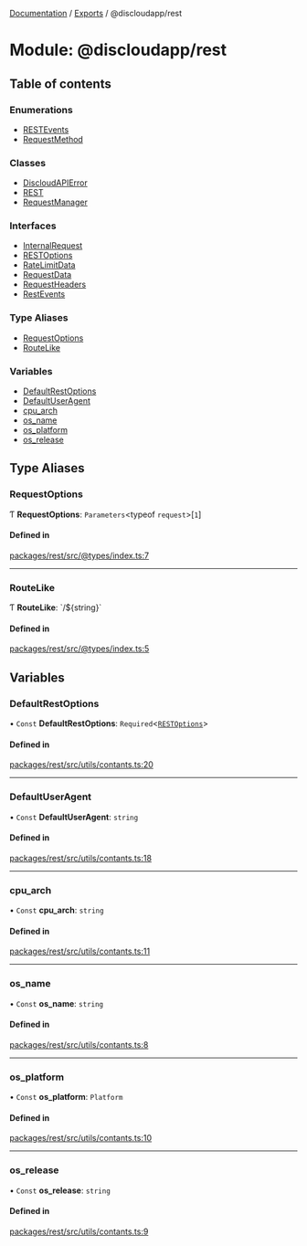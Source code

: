 [Documentation](../README.md) / [Exports](../modules.md) / @discloudapp/rest

# Module: @discloudapp/rest

## Table of contents

### Enumerations

- [RESTEvents](../enums/discloudapp_rest.RESTEvents.md)
- [RequestMethod](../enums/discloudapp_rest.RequestMethod.md)

### Classes

- [DiscloudAPIError](../classes/discloudapp_rest.DiscloudAPIError.md)
- [REST](../classes/discloudapp_rest.REST.md)
- [RequestManager](../classes/discloudapp_rest.RequestManager.md)

### Interfaces

- [InternalRequest](../interfaces/discloudapp_rest.InternalRequest.md)
- [RESTOptions](../interfaces/discloudapp_rest.RESTOptions.md)
- [RateLimitData](../interfaces/discloudapp_rest.RateLimitData.md)
- [RequestData](../interfaces/discloudapp_rest.RequestData.md)
- [RequestHeaders](../interfaces/discloudapp_rest.RequestHeaders.md)
- [RestEvents](../interfaces/discloudapp_rest.RestEvents-1.md)

### Type Aliases

- [RequestOptions](discloudapp_rest.md#requestoptions)
- [RouteLike](discloudapp_rest.md#routelike)

### Variables

- [DefaultRestOptions](discloudapp_rest.md#defaultrestoptions)
- [DefaultUserAgent](discloudapp_rest.md#defaultuseragent)
- [cpu\_arch](discloudapp_rest.md#cpu_arch)
- [os\_name](discloudapp_rest.md#os_name)
- [os\_platform](discloudapp_rest.md#os_platform)
- [os\_release](discloudapp_rest.md#os_release)

## Type Aliases

### RequestOptions

Ƭ **RequestOptions**: `Parameters`<typeof `request`\>[``1``]

#### Defined in

[packages/rest/src/@types/index.ts:7](https://github.com/discloud/discloud.app/blob/a945852/packages/rest/src/@types/index.ts#L7)

___

### RouteLike

Ƭ **RouteLike**: \`/${string}\`

#### Defined in

[packages/rest/src/@types/index.ts:5](https://github.com/discloud/discloud.app/blob/a945852/packages/rest/src/@types/index.ts#L5)

## Variables

### DefaultRestOptions

• `Const` **DefaultRestOptions**: `Required`<[`RESTOptions`](../interfaces/discloudapp_rest.RESTOptions.md)\>

#### Defined in

[packages/rest/src/utils/contants.ts:20](https://github.com/discloud/discloud.app/blob/a945852/packages/rest/src/utils/contants.ts#L20)

___

### DefaultUserAgent

• `Const` **DefaultUserAgent**: `string`

#### Defined in

[packages/rest/src/utils/contants.ts:18](https://github.com/discloud/discloud.app/blob/a945852/packages/rest/src/utils/contants.ts#L18)

___

### cpu\_arch

• `Const` **cpu\_arch**: `string`

#### Defined in

[packages/rest/src/utils/contants.ts:11](https://github.com/discloud/discloud.app/blob/a945852/packages/rest/src/utils/contants.ts#L11)

___

### os\_name

• `Const` **os\_name**: `string`

#### Defined in

[packages/rest/src/utils/contants.ts:8](https://github.com/discloud/discloud.app/blob/a945852/packages/rest/src/utils/contants.ts#L8)

___

### os\_platform

• `Const` **os\_platform**: `Platform`

#### Defined in

[packages/rest/src/utils/contants.ts:10](https://github.com/discloud/discloud.app/blob/a945852/packages/rest/src/utils/contants.ts#L10)

___

### os\_release

• `Const` **os\_release**: `string`

#### Defined in

[packages/rest/src/utils/contants.ts:9](https://github.com/discloud/discloud.app/blob/a945852/packages/rest/src/utils/contants.ts#L9)
